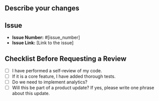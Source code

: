 
## Describe your changes

## Issue
- **Issue Number:** #[issue_number]
- **Issue Link:** [Link to the issue]

## Checklist Before Requesting a Review
- [ ] I have performed a self-review of my code.
- [ ] If it is a core feature, I have added thorough tests.
- [ ] Do we need to implement analytics?
- [ ] Will this be part of a product update? If yes, please write one phrase about this update.

